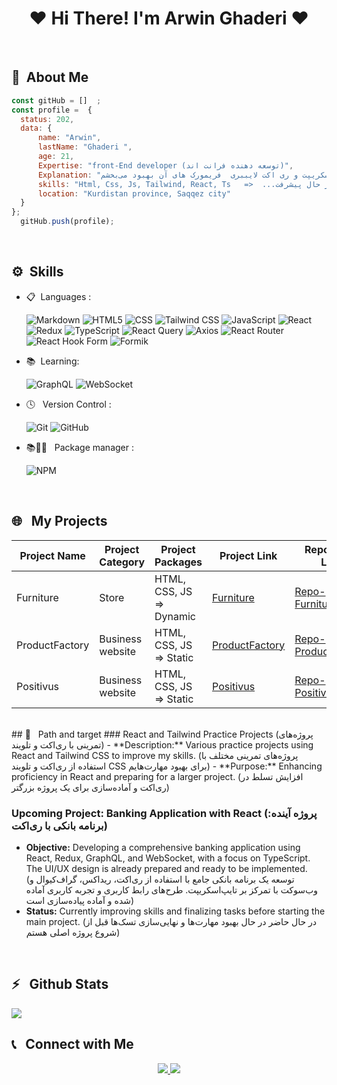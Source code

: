 <h1 align="center">❤ Hi There! I'm Arwin Ghaderi ❤</h1>
 <br>

## 📃&nbsp; About Me
  ```javascript
 const gitHub = []  ;
 const profile =  {
    status: 202,
    data: {
        name: "Arwin",
        lastName: "Ghaderi ",
        age: 21,
        Expertise: "front-End developer (توسعه دهنده فرانت اند)",
        Explanation: "در حال تکمیل مهارت‌های ریداکس، گراف‌کیوال و وب‌سوکت هستم تا بتوانم یک پروژه بانکی قوی که طرح‌های رابط کاربری و تجربه کاربری آن آماده است را پیاده‌سازی کنم. همچنین مهارت‌های خود را در تایپ‌اسکریپت و ری اکت لایببری  فریمورک های آن بهبود می‌بخشم.",
        skills: "Html, Css, Js, Tailwind, React, Ts   =>  ...در حال پیشرفت",
        location: "Kurdistan province, Saqqez city"
    }
};
    gitHub.push(profile);


```
<br>

## ⚙️&nbsp; Skills
- 📋 &nbsp;Languages :
  
  ![Markdown](https://img.shields.io/badge/-Markdown-333333?style=flat&logo=markdown)
  ![HTML5](https://img.shields.io/badge/-HTML5-333333?style=flat&logo=HTML5)
  ![CSS](https://img.shields.io/badge/-CSS-333333?style=flat&logo=CSS3&logoColor=1572B6)
  ![Tailwind CSS](https://img.shields.io/badge/-TailwindCSS-333333?style=flat&logo=TailwindCSS)
  ![JavaScript](https://img.shields.io/badge/-JavaScript-333333?style=flat&logo=javascript)
  ![React](https://img.shields.io/badge/-React-333333?style=flat&logo=React)
  ![Redux](https://img.shields.io/badge/redux-%23593d88.svg?style=for-the-badge&logo=redux&logoColor=white)
  ![TypeScript](https://img.shields.io/badge/-TypeScript-333333?style=flat&logo=TypeScript)
  ![React Query](https://img.shields.io/badge/React%20Query-FF4154?style=flat&logo=react-query&logoColor=white)
  ![Axios](https://img.shields.io/badge/Axios-5A29E4?style=flat&logo=axios&logoColor=white)
  ![React Router](https://img.shields.io/badge/React%20Router-CA4245?style=flat&logo=react-router&logoColor=white)
  ![React Hook Form](https://img.shields.io/badge/React%20Hook%20Form-EC5990?style=flat&logo=reacthookform&logoColor=white)
  ![Formik](https://img.shields.io/badge/Formik-000000?style=flat&logo=formik&logoColor=white)

- 📚 &nbsp;Learning:
  
  ![GraphQL](https://img.shields.io/badge/GraphQL-E10098?style=for-the-badge&logo=graphql&logoColor=white)
  ![WebSocket](https://img.shields.io/badge/WebSocket-333333?style=flat&logo=WebSocket)



- 🕓 &nbsp; Version Control :
  
  ![Git](https://img.shields.io/badge/-Git-333333?style=flat&logo=git)
  ![GitHub](https://img.shields.io/badge/-GitHub-333333?style=flat&logo=github)
  
- 📚👨‍🔧 &nbsp; Package manager :
  
  ![NPM](https://img.shields.io/badge/-NPM-333333?style=flat&logo=NPM)

<br>

## 🌐 &nbsp; My Projects

| Project Name   | Project Category   | Project Packages          | Project Link       | Repository Link             |
|----------------|--------------------|---------------------------|--------------------|-----------------------------|
| Furniture      | Store              | HTML, CSS, JS => Dynamic  | [Furniture](https://furniroo-store.vercel.app/) | [Repo-Furniture](https://github.com/arwinghaderi/Furniro) |
| ProductFactory | Business website   | HTML, CSS, JS => Static   | [ProductFactory](https://arwinghaderi.github.io/ProductFactoryArwin/) | [Repo-ProductFactory](https://github.com/arwinghaderi/ProductFactoryArwin) |
| Positivus      | Business website   | HTML, CSS, JS => Static   | [Positivus](https://arwinghaderi.github.io/arwin.gh.positivus/) | [Repo-Positivus](https://github.com/arwinghaderi/arwin.gh.positivus) |


<br>
## 📂 &nbsp; Path and target
### React and Tailwind Practice Projects (پروژه‌های تمرینی با ری‌اکت و تلویند)
- **Description:** Various practice projects using React and Tailwind CSS to improve my skills. (پروژه‌های تمرینی مختلف با استفاده از ری‌اکت و تلویند CSS برای بهبود مهارت‌هایم)
- **Purpose:** Enhancing proficiency in React and preparing for a larger project. (افزایش تسلط در ری‌اکت و آماده‌سازی برای یک پروژه بزرگتر)

### Upcoming Project: Banking Application with React (پروژه آینده: برنامه بانکی با ری‌اکت)
- **Objective:** Developing a comprehensive banking application using React, Redux, GraphQL, and WebSocket, with a focus on TypeScript. The UI/UX design is already prepared and ready to be implemented. (توسعه یک برنامه بانکی جامع با استفاده از ری‌اکت، ریداکس، گراف‌کیوال و وب‌سوکت با تمرکز بر تایپ‌اسکریپت. طرح‌های رابط کاربری و تجربه کاربری آماده شده و آماده پیاده‌سازی است)
- **Status:** Currently improving skills and finalizing tasks before starting the main project. (در حال حاضر در حال بهبود مهارت‌ها و نهایی‌سازی تسک‌ها قبل از شروع پروژه اصلی هستم)

<br>

<h2>⚡️ &nbsp; Github Stats</h2>

<a href="https://gist.github.com/arwinghaderi">
<img src="https://github-readme-stats.vercel.app/api?username=arwinghaderi&show_icons=true&theme=gruvbox"/> 
</a>

<br>

<h2>📞 &nbsp; Connect with Me</h2>

<p align="center"> 
   <a href="https://instagram.com/arwin.ghaderi/">
    <img src="https://img.shields.io/badge/Instagram-@arwin.ghaderi-red?style=flat&logo=instagram" /> 
  </a> 
  <a href="https://t.me/arvin81/">
    <img src="https://img.shields.io/badge/Telegram-@arvin81-blue?style=flat&logo=telegram" /> 
  </a> 
</p>





